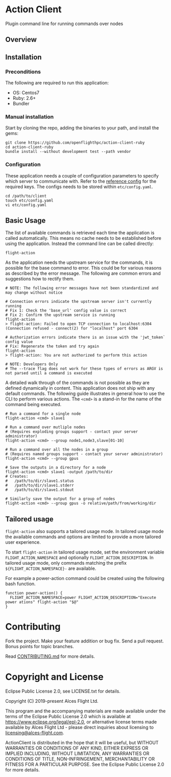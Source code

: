 # Action Client

Plugin command line for running commands over nodes

## Overview

## Installation

### Preconditions

The following are required to run this application:

* OS:     Centos7
* Ruby:   2.6+
* Bundler

### Manual installation

Start by cloning the repo, adding the binaries to your path, and install the gems:

```
git clone https://github.com/openflighthpc/action-client-ruby
cd action-client-ruby
bundle install --without development test --path vendor
```

### Configuration

These application needs a couple of configuration parameters to specify which server to communicate with. Refer to the [reference config](etc/config.yaml.reference) for the required keys. The configs needs to be stored within `etc/config.yaml`.

```
cd /path/to/client
touch etc/config.yaml
vi etc/config.yaml
```

## Basic Usage

The list of available commands is retrieved each time the application is called automatically. This means no cache needs to be established before using the application. Instead the command line can be called directly:

```
flight-action
```

As the application needs the upstream service for the commands, it is possible for the base command to error. This could be for various reasons as described by the error message. The following are common errors and suggestions how to rectify them.

```
# NOTE: The following error messages have not been standardized and may change without notice

# Connection errors indicate the upstream server isn't currently running
# Fix 1: Check the 'base_url' config value is correct
# Fix 2: Confirm the upstream service is running
flight-action
> flight-action: Failed to open TCP connection to localhost:6304 (Connection refused - connect(2) for "localhost" port 6304

# Authorization errors indicate there is an issue with the 'jwt_token` config value
# Fix: Regenerate the token and try again
flight-action
> flight-action: You are not authorized to perform this action

# NOTE: Developers Only
# The --trace flag does not work for these types of errors as ARGV is not parsed until a command is executed
```

A detailed walk through of the commands is not possible as they are defined dynamically in content. This application does not ship with any default commands. The following guide illustrates in general how to use the CLI to perform various actions. The `<cmd>` is a stand-in for the name of the command being executed.

```
# Run a command for a single node
flight-action <cmd> slave1

# Run a command over mutliple nodes
# (Requires exploding groups support - contact your server administrator)
flight-action <cmd> --group node1,node3,slave[01-10]

# Run a command over all the nodes in a group
# (Requires named groups support - contact your server administrator)
flight-action <cmd> --group gpus

# Save the outputs in a directory for a node
flight-action <cmd> slave1 -output /path/to/dir
# Creates:
#   /path/to/dir/slave1.status
#   /path/to/dir/slave1.stderr
#   /path/to/dir/slave1.stdout

# Similarly save the output for a group of nodes
flight-action <cmd> --group gpus -o relative/path/from/working/dir
```

## Tailored usage

`flight-action` also supports a tailored usage mode.  In tailored usage mode
the available commands and options are limited to provide a more tailored user
experience.

To start `flight-action` in tailored usage mode, set the environment variable
`FLIGHT_ACTION_NAMESPACE` and optionally `FLIGHT_ACTION_DESCRIPTION`.  In
tailored usage mode, only commands matching the prefix
`${FLIGHT_ACTION_NAMESPACE}-` are available.

For example a power-action command could be created using the following bash
function.

```
function power-action() {
  FLIGHT_ACTION_NAMESPACE=power FLIGHT_ACTION_DESCRIPTION="Execute power ations" flight-action "$@"
}
```

# Contributing

Fork the project. Make your feature addition or bug fix. Send a pull
request. Bonus points for topic branches.

Read [CONTRIBUTING.md](CONTRIBUTING.md) for more details.

# Copyright and License
Eclipse Public License 2.0, see LICENSE.txt for details.

Copyright (C) 2019-present Alces Flight Ltd.

This program and the accompanying materials are made available under the terms of the Eclipse Public License 2.0 which is available at https://www.eclipse.org/legal/epl-2.0, or alternative license terms made available by Alces Flight Ltd - please direct inquiries about licensing to licensing@alces-flight.com.

ActionClient is distributed in the hope that it will be useful, but WITHOUT WARRANTIES OR CONDITIONS OF ANY KIND, EITHER EXPRESS OR IMPLIED INCLUDING, WITHOUT LIMITATION, ANY WARRANTIES OR CONDITIONS OF TITLE, NON-INFRINGEMENT, MERCHANTABILITY OR FITNESS FOR A PARTICULAR PURPOSE. See the Eclipse Public License 2.0 for more details.

